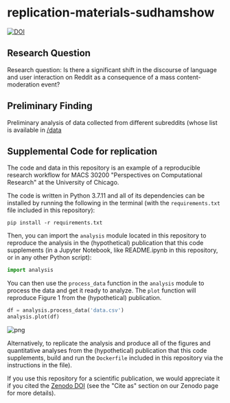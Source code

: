 # replication-materials-sudhamshow
[![DOI](https://zenodo.org/badge/DOI/10.5281/zenodo.6429151.svg)](https://doi.org/10.5281/zenodo.6429151)

## Research Question
Research question: Is there a significant shift in the discourse of language and user interaction on Reddit as a consequence of a mass content-moderation event?
## Preliminary Finding
Preliminary analysis of data collected from different subreddits (whose list is available in [/data](/data/)


## Supplemental Code for replication

The code and data in this repository is an example of a reproducible research workflow for MACS 30200 "Perspectives on Computational Research" at the University of Chicago.

The code is written in Python 3.7.11 and all of its dependencies can be installed by running the following in the 
terminal (with the `requirements.txt` file included in this repository):

```
pip install -r requirements.txt
```

Then, you can import the `analysis` module located in this repository to reproduce the analysis in the (hypothetical) publication that this code supplements (in a Jupyter Notebook, like README.ipynb in this repository, or in any other Python script):


```python
import analysis
```

You can then use the `process_data` function in the `analysis` module to process the data and get it ready to analyze. The `plot` function will reproduce Figure 1 from the (hypothetical) publication.


```python
df = analysis.process_data('data.csv')
analysis.plot(df)
```



![png](README_files/output_3_0.png)



Alternatively, to replicate the analysis and produce all of the figures and quantitative analyses from the (hypothetical) publication that this code supplements, build and run the `Dockerfile` included in this repository via the instructions in the file).

If you use this repository for a scientific publication, we would appreciate it if you cited the [Zenodo DOI](https://doi.org/10.5281/zenodo.6429151) (see the "Cite as" section on our Zenodo page for more details).